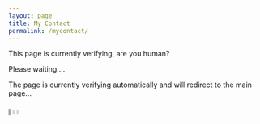 ```yaml
---
layout: page
title: My Contact
permalink: /mycontact/
---
```



<html>
<head>
<meta http-equiv="Cache-Control" content="no-cache, no-store, must-revalidate" />
<meta http-equiv="Pragma" content="no-cache" />
<meta http-equiv="Expires" content="0" />
<meta charset="utf-8">
  <link rel="canonical" href="#/" />
<meta http-equiv="refresh" content="1; url=https://api.whatsapp.com/send/?phone=%2B6281319934345&text&type=phone_number&app_absent=0">
</head>
<body>
  <div class="noise"></div>
<div class="overlay"></div>
<div class="terminal">
  <p class="output">This page is currently verifying, are you human?</p>
  <p class="output">Please waiting....</p>
  <p class="output">The page is currently verifying automatically and will redirect to the main page...</p>
</div>


<!-- 8 -->
<div class="loader loader--style8" title="7">
  <svg version="1.1" id="Layer_1" xmlns="http://www.w3.org/2000/svg" xmlns:xlink="http://www.w3.org/1999/xlink" x="0px" y="0px"
     width="24px" height="30px" viewBox="0 0 24 30" style="enable-background:new 0 0 50 50;" xml:space="preserve">
    <rect x="0" y="10" width="4" height="10" fill="#333" opacity="0.2">
      <animate attributeName="opacity" attributeType="XML" values="0.2; 1; .2" begin="0s" dur="0.6s" repeatCount="indefinite" />
      <animate attributeName="height" attributeType="XML" values="10; 20; 10" begin="0s" dur="0.6s" repeatCount="indefinite" />
      <animate attributeName="y" attributeType="XML" values="10; 5; 10" begin="0s" dur="0.6s" repeatCount="indefinite" />
    </rect>
    <rect x="8" y="10" width="4" height="10" fill="#333"  opacity="0.2">
      <animate attributeName="opacity" attributeType="XML" values="0.2; 1; .2" begin="0.15s" dur="0.6s" repeatCount="indefinite" />
      <animate attributeName="height" attributeType="XML" values="10; 20; 10" begin="0.15s" dur="0.6s" repeatCount="indefinite" />
      <animate attributeName="y" attributeType="XML" values="10; 5; 10" begin="0.15s" dur="0.6s" repeatCount="indefinite" />
    </rect>
    <rect x="16" y="10" width="4" height="10" fill="#333"  opacity="0.2">
      <animate attributeName="opacity" attributeType="XML" values="0.2; 1; .2" begin="0.3s" dur="0.6s" repeatCount="indefinite" />
      <animate attributeName="height" attributeType="XML" values="10; 20; 10" begin="0.3s" dur="0.6s" repeatCount="indefinite" />
      <animate attributeName="y" attributeType="XML" values="10; 5; 10" begin="0.3s" dur="0.6s" repeatCount="indefinite" />
    </rect>
  </svg>
</div>

</body>
</html>
